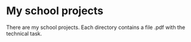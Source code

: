 # My school projects
There are my school projects. Each directory contains a file .pdf with the technical task.
